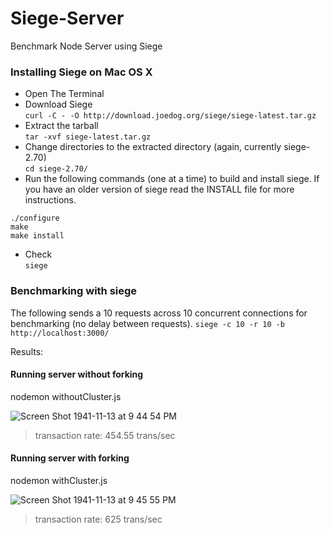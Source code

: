 # Siege-Server

Benchmark Node Server using Siege

### Installing Siege on Mac OS X

- Open The Terminal
- Download Siege <br>
  `curl -C - -O http://download.joedog.org/siege/siege-latest.tar.gz`
- Extract the tarball<br>
  `tar -xvf siege-latest.tar.gz`
- Change directories to the extracted directory (again, currently siege-2.70) <br>
  `cd siege-2.70/`
- Run the following commands (one at a time) to build and install siege. If you have an older version of siege read the INSTALL file for more instructions.<br>

```
./configure
make
make install
```

- Check <br>
  `siege` <br>

### Benchmarking with siege

The following sends a 10 requests across 10 concurrent connections for benchmarking (no delay between requests).
`siege -c 10 -r 10 -b http://localhost:3000/`

Results:

#### Running server without forking

nodemon withoutCluster.js

![Screen Shot 1941-11-13 at 9 44 54 PM](https://user-images.githubusercontent.com/14003377/73611212-9b269800-4605-11ea-9592-a497585dc57d.png)

> transaction rate: 454.55 trans/sec

#### Running server with forking

nodemon withCluster.js

![Screen Shot 1941-11-13 at 9 45 55 PM](https://user-images.githubusercontent.com/14003377/73611223-b2658580-4605-11ea-853b-0811770fd1e8.png)

> transaction rate: 625 trans/sec
